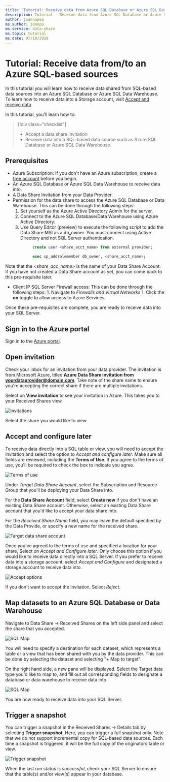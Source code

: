```yaml
---
title: 'Tutorial: Receive data from Azure SQL Database or Azure SQL Data Warehouse'
description: Tutorial - Receive data from Azure SQL Database or Azure SQL Data Warehouse
author: joannapea
ms.author: joanpo
ms.service: data-share
ms.topic: tutorial
ms.date: 07/10/2019
---
```

# Tutorial: Receive data from/to an Azure SQL-based sources 

In this tutorial you will learn how to receive data shared from SQL-based data sources into an Azure SQL Database or Azure SQL Data Warehouse. To learn how to receive data into a Storage account, visit [Accept and receive data](https://docs.microsoft.com/en-us/azure/data-share/subscribe-to-data-share).

In this tutorial, you'll learn how to:

> [!div class="checklist"]
> * Accept a data share invitation
> * Receive data into a SQL-based data source such as Azure SQL Database or Azure SQL Data Warehouse. 

## Prerequisites

* Azure Subscription: If you don't have an Azure subscription, create a [free account](https://azure.microsoft.com/free/) before you begin.
* An Azure SQL Database or Azure SQL Data Warehouse to receive data into.
* A Data Share Invitation from your Data Provider.
* Permission for the data share to access the Azure SQL Database or Data Warehouse. This can be done through the following steps: 
    1. Set yourself as the Azure Active Directory Admin for the server.
    1. Connect to the Azure SQL Database/Data Warehouse using Azure Active Directory.
    1. Use Query Editor (preview) to execute the following script to add the Data Share MSI as a db_owner. You must connect using Active Directory and not SQL Server authentication. 

```sql
            create user <share_acct_name> from external provider;
        
            exec sp_addrolemember db_owner, <share_acct_name>; 
```
    
Note that the *<share_acc_name>* is the name of your Data Share Account. If you have not created a Data Share account as yet, you can come back to this pre-requisite later.         

* Client IP SQL Server Firewall access: This can be done through the following steps: 
        1. Navigate to *Firewalls and Virtual Networks*
        1. Click the **on** toggle to allow access to Azure Services. 

Once these pre-requisites are complete, you are ready to receive data into your SQL Server. 

## Sign in to the Azure portal

Sign in to the [Azure portal](https://portal.azure.com/).

## Open invitation

Check your inbox for an invitation from your data provider. The invitation is from Microsoft Azure, titled **Azure Data Share invitation from <yourdataprovider@domain.com>**. Take note of the share name to ensure you're accepting the correct share if there are multiple invitations. 

Select on **View invitation** to see your invitation in Azure. This takes you to your Received Shares view.

![Invitations](./media/invitations.png "List of invitations") 

Select the share you would like to view. 

## Accept and configure later
To receive data directly into a SQL table or view, you will need to accept the invitation and select the option to *Accept and configure later*. Make sure all fields are reviewed, including the **Terms of Use**. If you agree to the terms of use, you'll be required to check the box to indicate you agree. 

![Terms of use](./media/terms-of-use.png "Terms of use") 

Under *Target Data Share Account*, select the Subscription and Resource Group that you'll be deploying your Data Share into. 

For the **Data Share Account** field, select **Create new** if you don't have an existing Data Share account. Otherwise, select an existing Data Share account that you'd like to accept your data share into. 

For the *Received Share Name* field, you may leave the default specified by the Data Provide, or specify a new name for the received share. 

![Target data share account](./media/target-data-share.png "Target data share account") 

Once you've agreed to the terms of use and specified a location for your share, Select on *Accept and Configure later*. Only choose this option if you would like to receive data directly into a SQL Server. If you prefer to receive data into a storage account, select *Accept and Configure* and designated a storage account to receive data into.

![Accept options](./media/accept-options.png "Accept options") 

If you don't want to accept the invitation, Select *Reject*. 

## Map datasets to an Azure SQL Database or Data Warehouse
Navigate to Data Share -> Received Shares on the left side panel and select the share that you accepted. 

![SQL Map](./media/sql-mapping.png)

You will need to specify a destination for each dataset, which represents a table or a view that has been shared with you by the data provider. This can be done by selecting the dataset and selecting "+ Map to target".

On the right hand side, a new pane will be displayed. Select the Target data type you'd like to map to, and fill out all corresponding fields to designate a database or data warehouse to receive data into. 

![SQL Map](./media/sql-map-to-target.png)

You are now ready to receive data into your SQL Server. 

## Trigger a snapshot

You can trigger a snapshot in the Received Shares -> Details tab by selecting **Trigger snapshot**. Here, you can trigger a full snapshot only. Note that we do not support incremental copy for SQL-based data sources. Each time a snapshot is triggered, it will be the full copy of the originators table or view. 

![Trigger snapshot](./media/trigger-snapshot.png "Trigger snapshot") 

When the last run status is *successful*, check your SQL Server to ensure that the table(s) and/or view(s) appear in your database. 
